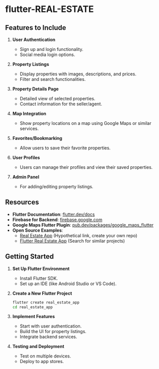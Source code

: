 # flutter-REAL-ESTATE


## Features to Include

1. **User Authentication**
   - Sign up and login functionality.
   - Social media login options.

2. **Property Listings**
   - Display properties with images, descriptions, and prices.
   - Filter and search functionalities.

3. **Property Details Page**
   - Detailed view of selected properties.
   - Contact information for the seller/agent.

4. **Map Integration**
   - Show property locations on a map using Google Maps or similar services.

5. **Favorites/Bookmarking**
   - Allow users to save their favorite properties.

6. **User Profiles**
   - Users can manage their profiles and view their saved properties.

7. **Admin Panel**
   - For adding/editing property listings.

## Resources

- **Flutter Documentation**: [flutter.dev/docs](https://flutter.dev/docs)
- **Firebase for Backend**: [firebase.google.com](https://firebase.google.com/)
- **Google Maps Flutter Plugin**: [pub.dev/packages/google_maps_flutter](https://pub.dev/packages/google_maps_flutter)
- **Open Source Examples**:
  - [Real Estate App](https://github.com/yourusername/real-estate-app) (Hypothetical link, create your own repo)
  - [Flutter Real Estate App](https://github.com/Flutter-Dev/real-estate-app) (Search for similar projects)

## Getting Started

1. **Set Up Flutter Environment**
   - Install Flutter SDK.
   - Set up an IDE (like Android Studio or VS Code).

2. **Create a New Flutter Project**
   ```bash
   flutter create real_estate_app
   cd real_estate_app
   ```

3. **Implement Features**
   - Start with user authentication.
   - Build the UI for property listings.
   - Integrate backend services.

4. **Testing and Deployment**
   - Test on multiple devices.
   - Deploy to app stores.
